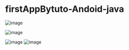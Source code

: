 # firstAppBytuto-Andoid-java
![image](https://user-images.githubusercontent.com/93160017/160939539-aae3237b-6463-417b-a180-d12cfdc89e45.png)

![image](https://user-images.githubusercontent.com/93160017/160938570-985a2380-9f83-48a9-9d1d-880e9049f26e.png)

![image](https://user-images.githubusercontent.com/93160017/160938755-ec6fa9ba-6739-467f-9fd4-016e2cbec9a6.png)
![image](https://user-images.githubusercontent.com/93160017/160938769-cc4cc31d-ff0e-4e2e-bcf9-3aef23b1c737.png)

